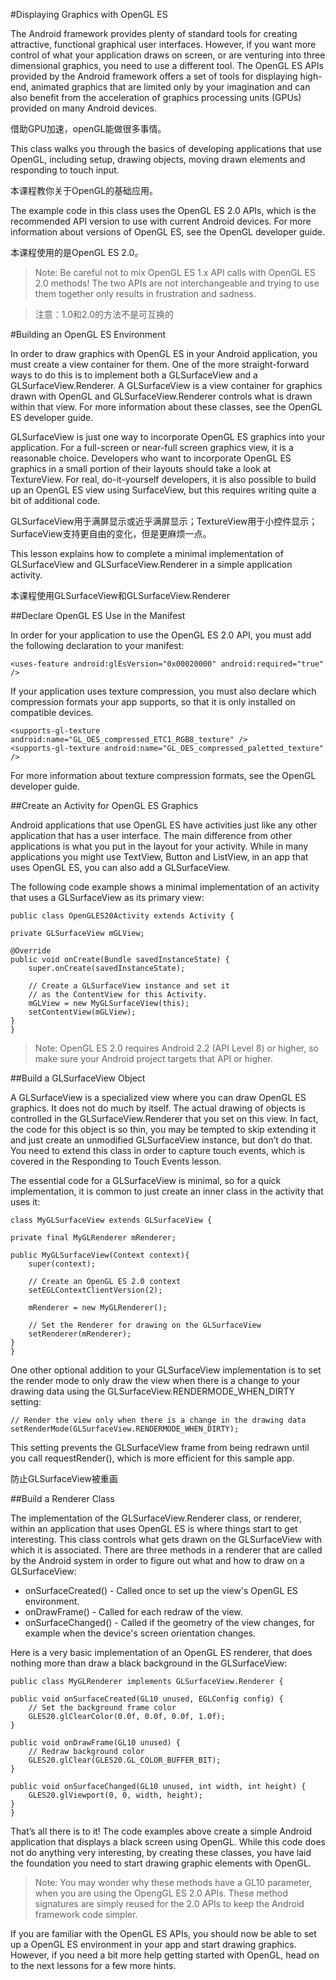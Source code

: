 #Displaying Graphics with OpenGL ES

The Android framework provides plenty of standard tools for creating attractive, functional graphical user interfaces. However, if you want more control of what your application draws on screen, or are venturing into three dimensional graphics, you need to use a different tool. The OpenGL ES APIs provided by the Android framework offers a set of tools for displaying high-end, animated graphics that are limited only by your imagination and can also benefit from the acceleration of graphics processing units (GPUs) provided on many Android devices. 

借助GPU加速，openGL能做很多事情。

This class walks you through the basics of developing applications that use OpenGL, including setup, drawing objects, moving drawn elements and responding to touch input.

本课程教你关于OpenGL的基础应用。

The example code in this class uses the OpenGL ES 2.0 APIs, which is the recommended API version to use with current Android devices. For more information about versions of OpenGL ES, see the OpenGL developer guide.

本课程使用的是OpenGL ES 2.0。

>Note: Be careful not to mix OpenGL ES 1.x API calls with OpenGL ES 2.0 methods! The two APIs are not interchangeable and trying to use them together only results in frustration and sadness.

>注意：1.0和2.0的方法不是可互换的

#Building an OpenGL ES Environment

In order to draw graphics with OpenGL ES in your Android application, you must create a view container for them. One of the more straight-forward ways to do this is to implement both a GLSurfaceView and a GLSurfaceView.Renderer. A GLSurfaceView is a view container for graphics drawn with OpenGL and GLSurfaceView.Renderer controls what is drawn within that view. For more information about these classes, see the OpenGL ES developer guide.

GLSurfaceView is just one way to incorporate OpenGL ES graphics into your application. For a full-screen or near-full screen graphics view, it is a reasonable choice. Developers who want to incorporate OpenGL ES graphics in a small portion of their layouts should take a look at TextureView. For real, do-it-yourself developers, it is also possible to build up an OpenGL ES view using SurfaceView, but this requires writing quite a bit of additional code.

GLSurfaceView用于满屏显示或近乎满屏显示；TextureView用于小控件显示；SurfaceView支持更自由的变化，但是更麻烦一点。

This lesson explains how to complete a minimal implementation of GLSurfaceView and GLSurfaceView.Renderer in a simple application activity.

本课程使用GLSurfaceView和GLSurfaceView.Renderer

##Declare OpenGL ES Use in the Manifest

In order for your application to use the OpenGL ES 2.0 API, you must add the following declaration to your manifest:

    <uses-feature android:glEsVersion="0x00020000" android:required="true" />

If your application uses texture compression, you must also declare which compression formats your app supports, so that it is only installed on compatible devices.

    <supports-gl-texture android:name="GL_OES_compressed_ETC1_RGB8_texture" />
    <supports-gl-texture android:name="GL_OES_compressed_paletted_texture" />

For more information about texture compression formats, see the OpenGL developer guide.

##Create an Activity for OpenGL ES Graphics

Android applications that use OpenGL ES have activities just like any other application that has a user interface. The main difference from other applications is what you put in the layout for your activity. While in many applications you might use TextView, Button and ListView, in an app that uses OpenGL ES, you can also add a GLSurfaceView.

The following code example shows a minimal implementation of an activity that uses a GLSurfaceView as its primary view:

    public class OpenGLES20Activity extends Activity {

    private GLSurfaceView mGLView;

    @Override
    public void onCreate(Bundle savedInstanceState) {
        super.onCreate(savedInstanceState);

        // Create a GLSurfaceView instance and set it
        // as the ContentView for this Activity.
        mGLView = new MyGLSurfaceView(this);
        setContentView(mGLView);
    }
    }

>Note: OpenGL ES 2.0 requires Android 2.2 (API Level 8) or higher, so make sure your Android project targets that API or higher.

##Build a GLSurfaceView Object

A GLSurfaceView is a specialized view where you can draw OpenGL ES graphics. It does not do much by itself. The actual drawing of objects is controlled in the GLSurfaceView.Renderer that you set on this view. In fact, the code for this object is so thin, you may be tempted to skip extending it and just create an unmodified GLSurfaceView instance, but don’t do that. You need to extend this class in order to capture touch events, which is covered in the Responding to Touch Events lesson.

The essential code for a GLSurfaceView is minimal, so for a quick implementation, it is common to just create an inner class in the activity that uses it:

    class MyGLSurfaceView extends GLSurfaceView {

    private final MyGLRenderer mRenderer;

    public MyGLSurfaceView(Context context){
        super(context);

        // Create an OpenGL ES 2.0 context
        setEGLContextClientVersion(2);

        mRenderer = new MyGLRenderer();

        // Set the Renderer for drawing on the GLSurfaceView
        setRenderer(mRenderer);
    }
    }

One other optional addition to your GLSurfaceView implementation is to set the render mode to only draw the view when there is a change to your drawing data using the GLSurfaceView.RENDERMODE_WHEN_DIRTY setting:

    // Render the view only when there is a change in the drawing data
    setRenderMode(GLSurfaceView.RENDERMODE_WHEN_DIRTY);

This setting prevents the GLSurfaceView frame from being redrawn until you call requestRender(), which is more efficient for this sample app.

防止GLSurfaceView被重画

##Build a Renderer Class

The implementation of the GLSurfaceView.Renderer class, or renderer, within an application that uses OpenGL ES is where things start to get interesting. This class controls what gets drawn on the GLSurfaceView with which it is associated. There are three methods in a renderer that are called by the Android system in order to figure out what and how to draw on a GLSurfaceView:

- onSurfaceCreated() - Called once to set up the view's OpenGL ES environment.
- onDrawFrame() - Called for each redraw of the view.
- onSurfaceChanged() - Called if the geometry of the view changes, for example when the device's screen orientation changes.

Here is a very basic implementation of an OpenGL ES renderer, that does nothing more than draw a black background in the GLSurfaceView:

    public class MyGLRenderer implements GLSurfaceView.Renderer {

    public void onSurfaceCreated(GL10 unused, EGLConfig config) {
        // Set the background frame color
        GLES20.glClearColor(0.0f, 0.0f, 0.0f, 1.0f);
    }

    public void onDrawFrame(GL10 unused) {
        // Redraw background color
        GLES20.glClear(GLES20.GL_COLOR_BUFFER_BIT);
    }

    public void onSurfaceChanged(GL10 unused, int width, int height) {
        GLES20.glViewport(0, 0, width, height);
    }
    }

That’s all there is to it! The code examples above create a simple Android application that displays a black screen using OpenGL. While this code does not do anything very interesting, by creating these classes, you have laid the foundation you need to start drawing graphic elements with OpenGL.

>Note: You may wonder why these methods have a GL10 parameter, when you are using the OpengGL ES 2.0 APIs. These method signatures are simply reused for the 2.0 APIs to keep the Android framework code simpler.

If you are familiar with the OpenGL ES APIs, you should now be able to set up a OpenGL ES environment in your app and start drawing graphics. However, if you need a bit more help getting started with OpenGL, head on to the next lessons for a few more hints.